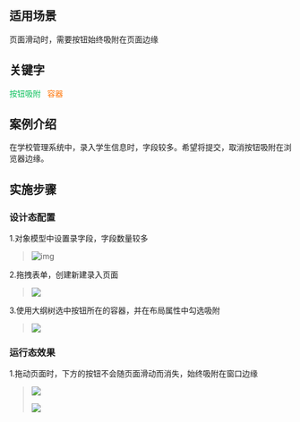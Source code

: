 ## 适用场景

页面滑动时，需要按钮始终吸附在页面边缘

## 关键字

<font color ="#0abf5b">按钮吸附&nbsp;&nbsp;</font>
<font color ="#ff7200">容器</font>

## 案例介绍

在学校管理系统中，录入学生信息时，字段较多。希望将提交，取消按钮吸附在浏览器边缘。

## 实施步骤

### 设计态配置

1.对象模型中设置录字段，字段数量较多

>![img](https://qcloudimg.tencent-cloud.cn/raw/795d5600b27761f08c897af4f8a2c923.png)

2.拖拽表单，创建新建录入页面

> <img src="https://qcloudimg.tencent-cloud.cn/raw/272e1105607ad58a0cda265131290454.png"></img>

3.使用大纲树选中按钮所在的容器，并在布局属性中勾选吸附

> <img src="https://qcloudimg.tencent-cloud.cn/raw/49c8b8aff170b87279f47565127eae7c.png"></img>

### 运行态效果

1.拖动页面时，下方的按钮不会随页面滑动而消失，始终吸附在窗口边缘

> <img src="https://qcloudimg.tencent-cloud.cn/raw/ea76e1f8539d9132b44efec10fcb3c29.png"></img>
>
> <img src="https://qcloudimg.tencent-cloud.cn/raw/8b69ed8add295cee1567e5ff23475ce6.png"></img>